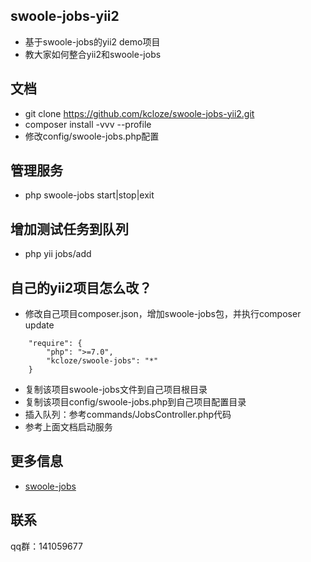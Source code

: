## swoole-jobs-yii2

* 基于swoole-jobs的yii2 demo项目
* 教大家如何整合yii2和swoole-jobs

## 文档

* git clone https://github.com/kcloze/swoole-jobs-yii2.git
* composer install -vvv --profile
* 修改config/swoole-jobs.php配置

## 管理服务

* php swoole-jobs start|stop|exit

## 增加测试任务到队列

* php yii jobs/add

## 自己的yii2项目怎么改？
* 修改自己项目composer.json，增加swoole-jobs包，并执行composer update
```
    "require": {
        "php": ">=7.0",
        "kcloze/swoole-jobs": "*"
    }
```
* 复制该项目swoole-jobs文件到自己项目根目录
* 复制该项目config/swoole-jobs.php到自己项目配置目录
* 插入队列：参考commands/JobsController.php代码
* 参考上面文档启动服务


## 更多信息
* [swoole-jobs](https://github.com/kcloze/swoole-jobs)



## 联系

qq群：141059677

